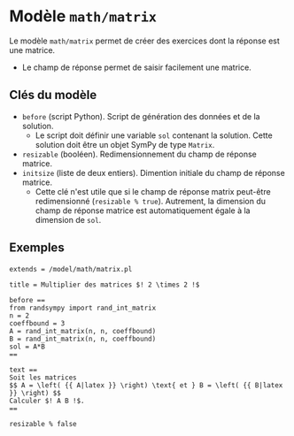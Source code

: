 # Modèle `math/matrix`

Le modèle `math/matrix` permet de créer des exercices dont la réponse est une matrice.

* Le champ de réponse permet de saisir facilement une matrice. 

## Clés du modèle

* `before` (script Python). Script de génération des données et de la solution.
    * Le script doit définir une variable `sol` contenant la solution. Cette solution doit être un objet SymPy de type `Matrix`.
* `resizable` (booléen). Redimensionnement du champ de réponse matrice.
* `initsize` (liste de deux entiers). Dimention initiale du champ de réponse matrice.
    * Cette clé n'est utile que si le champ de réponse matrix peut-être redimensionné (`resizable % true`). Autrement, la dimension du champ de réponse matrice est automatiquement égale à la dimension de `sol`. 

## Exemples

####

```
extends = /model/math/matrix.pl

title = Multiplier des matrices $! 2 \times 2 !$

before ==
from randsympy import rand_int_matrix
n = 2
coeffbound = 3
A = rand_int_matrix(n, n, coeffbound)
B = rand_int_matrix(n, n, coeffbound)
sol = A*B
==

text ==
Soit les matrices
$$ A = \left( {{ A|latex }} \right) \text{ et } B = \left( {{ B|latex }} \right) $$ 
Calculer $! A B !$.
==

resizable % false
```
